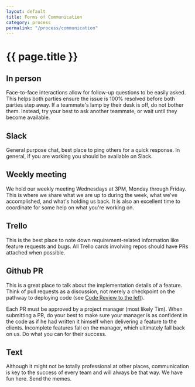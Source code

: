 ```yaml
---
layout: default
title: Forms of Communication
category: process
permalink: "/process/communication"
---
```


# {{ page.title }}

## In person

Face-to-face interactions allow for follow-up questions to
be easily asked. This helps both parties ensure the issue
is 100% resolved before both parties step away. If a
teammate's lamp by their desk is off, do not bother them.
Instead, try your best to ask another teammate, or wait
until they become available.

## Slack

General purpose chat, best place to ping others for a quick
response. In general, if you are working you should be
available on Slack.

## Weekly meeting

We hold our weekly meeting Wednesdays at 3PM, Monday
through Friday. This is where we share what we are up to
during the week, what we've accomplished, and what's
holding us back. It is also an excellent time to coordinate
for some help on what you're working on.

## Trello

This is the best place to note down requirement-related
information like feature requests and bugs. All Trello
cards involving repos should have PRs attached when
possible.

## Github PR

This is a great place to talk about the implementation
details of a feature. Think of pull requests as a
discussion, not merely a checkpoint on the pathway to
deploying code (see [Code Review to the left](/process/code-review)).

Each PR must be approved by a project manager (most likely
Tim). When submitting a PR, do your best to make sure your
manager is as confident in the code as if he had written it
himself when delivering a feature to the clients.
Incomplete features fall on the manager, which ultimately
fall back on us. Do what you can for their success.

## Text

Although it might not be totally professional at other
places, communication is key to the success of every team
and will always be that way. We have fun here. Send the
memes.
